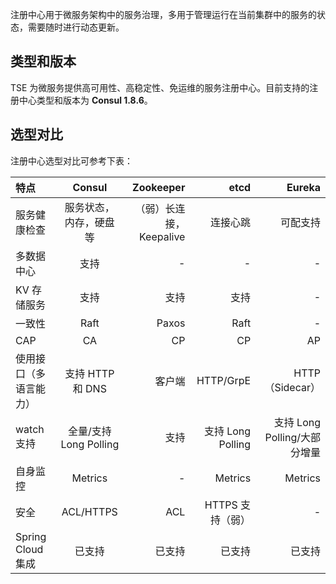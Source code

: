 注册中心用于微服务架构中的服务治理，多用于管理运行在当前集群中的服务的状态，需要随时进行动态更新。

## 类型和版本
TSE 为微服务提供高可用性、高稳定性、免运维的服务注册中心。目前支持的注册中心类型和版本为 **Consul 1.8.6**。


## 选型对比
注册中心选型对比可参考下表：

| 特点  | Consul  | Zookeeper | etcd | Eureka |
| :------------ |:---------------:| -----:|-----:|-----:|
| 服务健康检查  | 服务状态，内存，硬盘等 |（弱）长连接，Keepalive |  连接心跳   |   可配支持  | 
| 多数据中心     | 支持                             | -               | -             | -               |
| KV 存储服务   | 支持                             |  支持         | 支持         |-                |
| 一致性           | Raft                              |  Paxos       | Raft          |-                | 
| CAP              | CA                                |  CP            | CP            |  AP           |
| 使用接口（多语言能力）| 支持 HTTP 和 DNS | 客户端        | HTTP/GrpE | HTTP（Sidecar）
| watch 支持    | 全量/支持 Long Polling     | 支持           | 支持 Long Polling   | 支持 Long Polling/大部分增量 | 
| 自身监控       | Metrics                         | -                | Metrics    |   Metrics   | 
| 安全             | ACL/HTTPS                     | ACL             | HTTPS 支持（弱）| -      | 
| Spring Cloud 集成        | 已支持              | 已支持       | 已支持              | 已支持|
